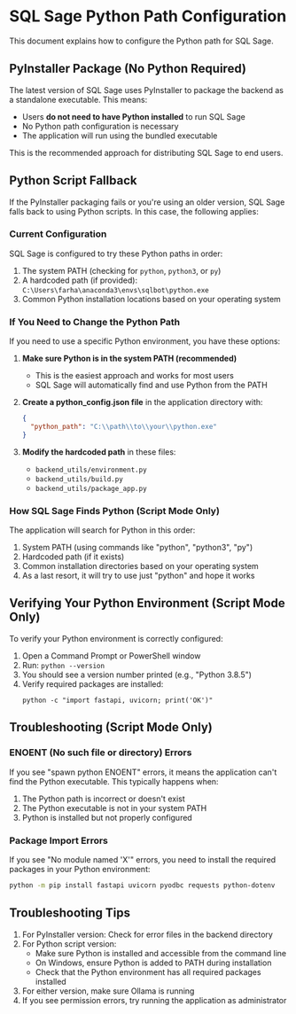 
# SQL Sage Python Path Configuration

This document explains how to configure the Python path for SQL Sage.

## PyInstaller Package (No Python Required)

The latest version of SQL Sage uses PyInstaller to package the backend as a standalone executable. This means:

- Users **do not need to have Python installed** to run SQL Sage
- No Python path configuration is necessary
- The application will run using the bundled executable

This is the recommended approach for distributing SQL Sage to end users.

## Python Script Fallback

If the PyInstaller packaging fails or you're using an older version, SQL Sage falls back to using Python scripts. In this case, the following applies:

### Current Configuration

SQL Sage is configured to try these Python paths in order:

1. The system PATH (checking for `python`, `python3`, or `py`)
2. A hardcoded path (if provided): `C:\Users\farha\anaconda3\envs\sqlbot\python.exe`
3. Common Python installation locations based on your operating system

### If You Need to Change the Python Path

If you need to use a specific Python environment, you have these options:

1. **Make sure Python is in the system PATH (recommended)**
   - This is the easiest approach and works for most users
   - SQL Sage will automatically find and use Python from the PATH

2. **Create a python_config.json file** in the application directory with:
   ```json
   {
     "python_path": "C:\\path\\to\\your\\python.exe"
   }
   ```

3. **Modify the hardcoded path** in these files:
   - `backend_utils/environment.py`
   - `backend_utils/build.py`
   - `backend_utils/package_app.py`

### How SQL Sage Finds Python (Script Mode Only)

The application will search for Python in this order:

1. System PATH (using commands like "python", "python3", "py")
2. Hardcoded path (if it exists)
3. Common installation directories based on your operating system
4. As a last resort, it will try to use just "python" and hope it works

## Verifying Your Python Environment (Script Mode Only)

To verify your Python environment is correctly configured:

1. Open a Command Prompt or PowerShell window
2. Run: `python --version`
3. You should see a version number printed (e.g., "Python 3.8.5")
4. Verify required packages are installed:
   ```
   python -c "import fastapi, uvicorn; print('OK')"
   ```

## Troubleshooting (Script Mode Only)

### ENOENT (No such file or directory) Errors

If you see "spawn python ENOENT" errors, it means the application can't find the Python executable. This typically happens when:

1. The Python path is incorrect or doesn't exist
2. The Python executable is not in your system PATH
3. Python is installed but not properly configured

### Package Import Errors

If you see "No module named 'X'" errors, you need to install the required packages in your Python environment:

```bash
python -m pip install fastapi uvicorn pyodbc requests python-dotenv
```

## Troubleshooting Tips

1. For PyInstaller version: Check for error files in the backend directory
2. For Python script version:
   - Make sure Python is installed and accessible from the command line
   - On Windows, ensure Python is added to PATH during installation
   - Check that the Python environment has all required packages installed
3. For either version, make sure Ollama is running
4. If you see permission errors, try running the application as administrator
